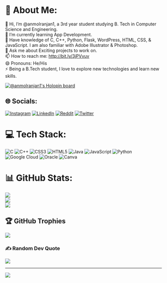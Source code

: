 # 💫 About Me:
🔭 Hi, I’m @anmolranjan1, a 3rd year student studying B. Tech in Computer Science and Engineering.<br>🌱 I’m currently learning App Development.<br>🤔 Have knowledge of C, C++, Python, Flask, WordPress, HTML, CSS, & JavaScript. I am also familiar with Adobe Illustrator & Photoshop.<br>💬 Ask me about Exciting projects to work on.<br>📫 How to reach me: http://bit.ly/3jPVvuv<br>😄 Pronouns: He/His<br>⚡ Being a B.Tech student, I love to explore new technologies and learn new skills.

[![@anmolranjan1's Holopin board](https://holopin.me/anmolranjan1)](https://holopin.io/@anmolranjan1)

## 🌐 Socials:
[![Instagram](https://img.shields.io/badge/Instagram-%23E4405F.svg?logo=Instagram&logoColor=white)](https://instagram.com/anmol_ranjan_srivastava) [![LinkedIn](https://img.shields.io/badge/LinkedIn-%230077B5.svg?logo=linkedin&logoColor=white)](https://linkedin.com/in/anmol-ranjan-098907224) [![Reddit](https://img.shields.io/badge/Reddit-%23FF4500.svg?logo=Reddit&logoColor=white)](https://reddit.com/user/anmolranjan1) [![Twitter](https://img.shields.io/badge/Twitter-%231DA1F2.svg?logo=Twitter&logoColor=white)](https://twitter.com/Anmol_Ranjan_1) 

# 💻 Tech Stack:
![C](https://img.shields.io/badge/c-%2300599C.svg?style=flat&logo=c&logoColor=white) ![C++](https://img.shields.io/badge/c++-%2300599C.svg?style=flat&logo=c%2B%2B&logoColor=white) ![CSS3](https://img.shields.io/badge/css3-%231572B6.svg?style=flat&logo=css3&logoColor=white) ![HTML5](https://img.shields.io/badge/html5-%23E34F26.svg?style=flat&logo=html5&logoColor=white) ![Java](https://img.shields.io/badge/java-%23ED8B00.svg?style=flat&logo=java&logoColor=white) ![JavaScript](https://img.shields.io/badge/javascript-%23323330.svg?style=flat&logo=javascript&logoColor=%23F7DF1E) ![Python](https://img.shields.io/badge/python-3670A0?style=flat&logo=python&logoColor=ffdd54) ![Google Cloud](https://img.shields.io/badge/Google%20Cloud-%234285F4.svg?style=flat&logo=google-cloud&logoColor=white) ![Oracle](https://img.shields.io/badge/Oracle-F80000?style=flat&logo=oracle&logoColor=white) ![Canva](https://img.shields.io/badge/Canva-%2300C4CC.svg?style=flat&logo=Canva&logoColor=white)
# 📊 GitHub Stats:
![](https://github-readme-stats-git-masterrstaa-rickstaa.vercel.app/api?username=anmolranjan1&theme=nightowl&hide_border=true&include_all_commits=true&count_private=false)<br/>
![](https://github-readme-streak-stats.herokuapp.com/?user=anmolranjan1&theme=nightowl&hide_border=true)<br/>
![](https://github-readme-stats-git-masterrstaa-rickstaa.vercel.app/api/top-langs/?username=anmolranjan1&theme=nightowl&hide_border=true&include_all_commits=true&count_private=false&layout=compact)

## 🏆 GitHub Trophies
![](https://github-profile-trophy.vercel.app/?username=anmolranjan1&theme=radical&no-frame=false&no-bg=true&margin-w=4)

### ✍️ Random Dev Quote
![](https://quotes-github-readme.vercel.app/api?type=horizontal&theme=tokyonight)

---
[![](https://visitcount.itsvg.in/api?id=anmolranjan1&icon=5&color=6)](https://visitcount.itsvg.in)
